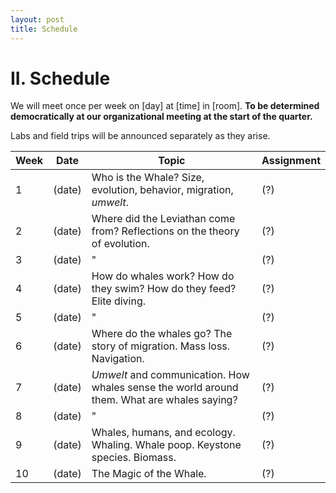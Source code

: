```yaml
---
layout: post
title: Schedule
---
```


# II. Schedule

We will meet once per week on [day] at [time] in [room]. **To be determined democratically at our organizational meeting at the start of the quarter.**

Labs and field trips will be announced separately as they arise.

| Week | Date | Topic | Assignment |
| -- | -- | -- | -- |
| 1 | (date) | Who is the Whale? Size, evolution, behavior, migration, _umwelt_. | (?) |
| 2 | (date) | Where did the Leviathan come from? Reflections on the theory of evolution. | (?) |
| 3 | (date) | " | (?) |
| 4 | (date) | How do whales work? How do they swim? How do they feed? Elite diving. | (?) |
| 5 | (date) | " | (?) |
| 6 | (date) | Where do the whales go? The story of migration. Mass loss. Navigation. | (?) |
| 7 | (date) | _Umwelt_ and communication. How whales sense the world around them. What are whales saying? | (?) |
| 8 | (date) | " | (?) |
| 9 | (date) | Whales, humans, and ecology. Whaling. Whale poop. Keystone species. Biomass. | (?) |
| 10 | (date) | The Magic of the Whale. | (?) |
